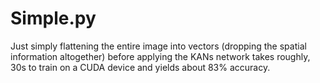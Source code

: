 # Simple.py

Just simply flattening the entire image into vectors (dropping the spatial information altogether) before applying the KANs network takes roughly, 30s to train on a CUDA device and yields about 83% accuracy.